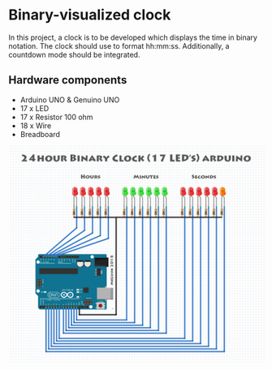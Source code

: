 # Binary-visualized clock

In this project, a clock is to be developed which displays the time in binary notation. The clock should use to format hh:mm:ss. Additionally, a countdown mode should be integrated.

## Hardware components

- Arduino UNO & Genuino UNO
- 17 x LED
- 17 x Resistor 100 ohm
- 18 x Wire
- Breadboard

![board](docs/board.png)
